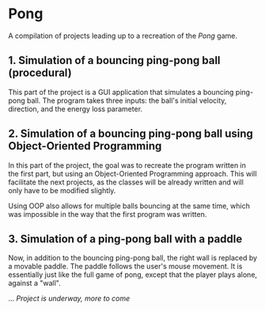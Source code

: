 # Pong

A compilation of projects leading up to a recreation of the *Pong* game.

## 1. Simulation of a bouncing ping-pong ball (procedural)

This part of the project is a GUI application that simulates a bouncing ping-pong ball. The program takes three inputs: the ball's initial velocity, direction, and the energy loss parameter.

## 2. Simulation of a bouncing ping-pong ball using Object-Oriented Programming

In this part of the project, the goal was to recreate the program written
in the first part, but using an Object-Oriented Programming approach. This
will facilitate the next projects, as the classes will be already written
and will only have to be modified slightly.

Using OOP also allows for multiple balls bouncing at the same time, which was
impossible in the way that the first program was written.

## 3. Simulation of a ping-pong ball with a paddle

Now, in addition to the bouncing ping-pong ball, the right wall is replaced
by a movable paddle. The paddle follows the user's mouse movement. It is
essentially just like the full game of pong, except that the player plays
alone, against a "wall".

...
*Project is underway, more to come*
